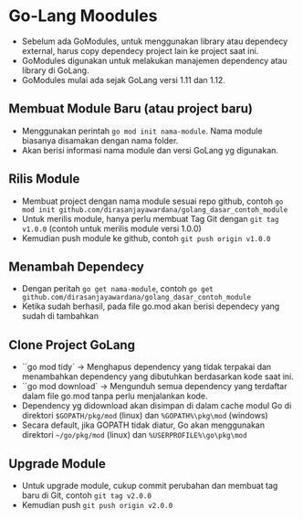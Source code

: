 # Go-Lang Moodules
- Sebelum ada GoModules, untuk menggunakan library atau dependecy external, harus copy dependecy project lain ke project saat ini.
- GoModules digunakan untuk melakukan manajemen dependency atau library di GoLang.
- GoModules mulai ada sejak GoLang versi 1.11 dan 1.12.

## Membuat Module Baru (atau project baru)
- Menggunakan perintah `go mod init nama-module`. Nama module biasanya disamakan dengan nama folder.
- Akan berisi informasi nama module dan versi GoLang yg digunakan.

## Rilis Module
- Membuat project dengan nama module sesuai repo github, contoh `go mod init github.com/dirasanjayawardana/golang_dasar_contoh_module`
- Untuk merilis module, hanya perlu membuat Tag Git dengan `git tag v1.0.0` (contoh untuk merilis module versi 1.0.0)
- Kemudian push module ke github, contoh `git push origin v1.0.0`

## Menambah Dependecy
- Dengan peritah `go get nama-module`, contoh `go get github.com/dirasanjayawardana/golang_dasar_contoh_module`
- Ketika sudah berhasil, pada file go.mod akan berisi dependecy yang sudah di tambahkan

## Clone Project GoLang
- ``go mod tidy` -> Menghapus dependency yang tidak terpakai dan menambahkan dependency yang dibutuhkan berdasarkan kode saat ini.
- ``go mod download` -> Mengunduh semua dependency yang terdaftar dalam file go.mod tanpa perlu menjalankan kode.
- Dependency yg didownload akan disimpan di dalam cache modul Go di direktori `$GOPATH/pkg/mod` (linux) dan `%GOPATH%\pkg\mod` (windows)
- Secara default, jika GOPATH tidak diatur, Go akan menggunakan direktori `~/go/pkg/mod` (linux) dan `%USERPROFILE%\go\pkg\mod`

## Upgrade Module
- Untuk upgrade module, cukup commit perubahan dan membuat tag baru di Git, contoh `git tag v2.0.0`
- Kemudian push `git push origin v2.0.0`